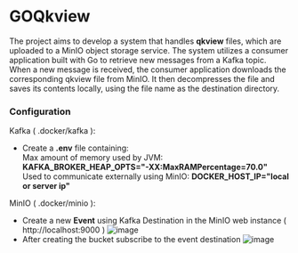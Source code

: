 # GOQkview

The project aims to develop a system that handles **qkview** files, which are uploaded to a MinIO object storage service. 
The system utilizes a consumer application built with Go to retrieve new messages from a Kafka topic. When a new message is received, 
the consumer application downloads the corresponding qkview file from MinIO. It then decompresses the file and saves its contents locally, using the file name as the destination directory.

### Configuration

Kafka ( .docker/kafka ):

* Create a **.env** file containing: <br>
  Max amount of memory used by JVM: **KAFKA_BROKER_HEAP_OPTS="-XX:MaxRAMPercentage=70.0"** <br>
  Used to communicate externally using MinIO: **DOCKER_HOST_IP="local or server ip"**

MinIO ( .docker/minio ):

* Create a new **Event** using Kafka Destination in the MinIO web instance ( http://localhost:9000 )
![image](https://github.com/adriangitvitz/GOQkview/assets/39295224/5ead526e-9f82-495d-90be-db37aa1eae8b)
* After creating the bucket subscribe to the event destination
  ![image](https://github.com/adriangitvitz/GOQkview/assets/39295224/817ef417-12f7-4c3c-b139-e6b4cd25951a)
